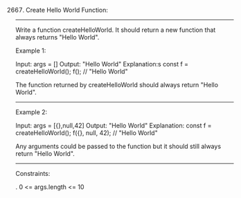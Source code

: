 
2667. Create Hello World Function:
__________________________________________________

Write a function createHelloWorld. It should return a new function that always returns "Hello World".


Example 1:

Input: args = []
Output: "Hello World"
Explanation:s
const f = createHelloWorld();
f(); // "Hello World"

The function returned by createHelloWorld should always return "Hello World".
____________________________________________________________________________________________

Example 2:

Input: args = [{},null,42]
Output: "Hello World"
Explanation:
const f = createHelloWorld();
f({}, null, 42); // "Hello World"

Any arguments could be passed to the function but it should still always return "Hello World".

__________________________________________________________________________________________________________________


Constraints:

. 0 <= args.length <= 10
